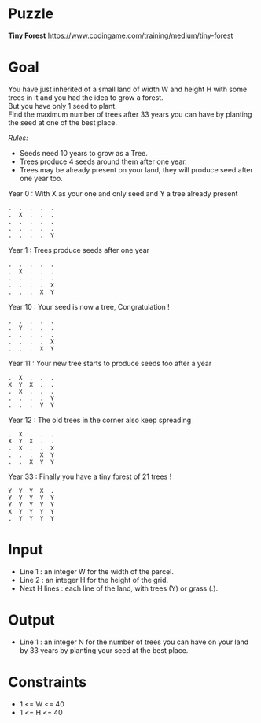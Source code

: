 # Puzzle
**Tiny Forest** https://www.codingame.com/training/medium/tiny-forest

# Goal
You have just inherited of a small land of width W and height H with some trees in it and you had the idea to grow a forest.  
But you have only 1 seed to plant.  
Find the maximum number of trees after 33 years you can have by planting the seed at one of the best place.  

*Rules:*  
- Seeds need 10 years to grow as a Tree.
- Trees produce 4 seeds around them after one year.
- Trees may be already present on your land, they will produce seed after one year too.

Year 0 : With X as your one and only seed and Y a tree already present
```
.  .  .  .  .
.  X  .  .  .
.  .  .  .  .
.  .  .  .  .
.  .  .  .  Y
```
Year 1 : Trees produce seeds after one year
```
.  .  .  .  .
.  X  .  .  .
.  .  .  .  .
.  .  .  .  X
.  .  .  X  Y
```
Year 10 : Your seed is now a tree, Congratulation !
```
.  .  .  .  .
.  Y  .  .  .
.  .  .  .  .
.  .  .  .  X
.  .  .  X  Y
```
Year 11 : Your new tree starts to produce seeds too after a year
```
.  X  .  .  .
X  Y  X  .  .
.  X  .  .  .
.  .  .  .  Y
.  .  .  Y  Y
```
Year 12 : The old trees in the corner also keep spreading
```
.  X  .  .  .
X  Y  X  .  .
.  X  .  .  X
.  .  .  X  Y
.  .  X  Y  Y
```
Year 33 : Finally you have a tiny forest of 21 trees !
```
Y  Y  Y  X  .
Y  Y  Y  Y  Y
Y  Y  Y  Y  Y
X  Y  Y  Y  Y
.  Y  Y  Y  Y
```

# Input
* Line 1 : an integer W for the width of the parcel.
* Line 2 : an integer H for the height of the grid.
* Next H lines : each line of the land, with trees (Y) or grass (.).

# Output
* Line 1 : an integer N for the number of trees you can have on your land by 33 years by planting your seed at the best place.

# Constraints
* 1 <= W <= 40
* 1 <= H <= 40
